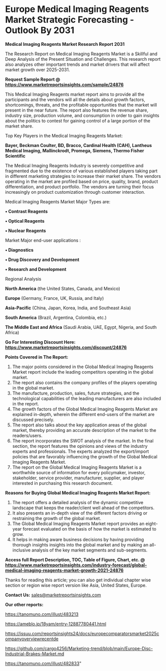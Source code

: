# Europe Medical Imaging Reagents Market Strategic Forecasting - Outlook By 2031

<strong>Medical Imaging Reagents Market Research Report 2031</strong>

The Research Report on Medical Imaging Reagents Market is a Skillful and Deep Analysis of the Present Situation and Challenges. This research report also analyzes other important trends and market drivers that will affect market growth over 2025-2031.

<strong>Request Sample Report @ <a href=https://www.marketreportsinsights.com/sample/24876>https://www.marketreportsinsights.com/sample/24876</a></strong>

This Medical Imaging Reagents market report aims to provide all the participants and the vendors will all the details about growth factors, shortcomings, threats, and the profitable opportunities that the market will present in the near future. The report also features the revenue share, industry size, production volume, and consumption in order to gain insights about the politics to contest for gaining control of a large portion of the market share.

Top Key Players in the Medical Imaging Reagents Market:

<strong>Bayer, Beckman Coulter, BD, Bracco, Cardinal Health (CAH), Lantheus Medical Imaging, Mallinckrodt, Promega, Siemens, Thermo Fisher Scientific</strong>

The Medical Imaging Reagents Industry is severely competitive and fragmented due to the existence of various established players taking part in different marketing strategies to increase their market share. The vendors operating in the market are profiled based on price, quality, brand, product differentiation, and product portfolio. The vendors are turning their focus increasingly on product customization through customer interaction.

Medical Imaging Reagents Market Major Types are:

<strong>• Contrast Reagents

• Optical Reagents

• Nuclear Reagents</strong>

Market Major end-user applications :

<strong>• Diagnostics

• Drug Discovery and Development

• Research and Development</strong>

Regional Analysis

</u><strong><b>North America</b></strong> (the United States, Canada, and Mexico)

<strong><b>Europe </b></strong>(Germany, France, UK, Russia, and Italy)

<strong><b>Asia-Pacific</b></strong> (China, Japan, Korea, India, and Southeast Asia)

<strong><b>South America</b></strong> (Brazil, Argentina, Colombia, etc.)

<strong><b>The Middle East and Africa</b></strong> (Saudi Arabia, UAE, Egypt, Nigeria, and South Africa)

<strong>Go For Interesting Discount Here: <a href=https://www.marketreportsinsights.com/discount/24876>https://www.marketreportsinsights.com/discount/24876</a></strong>

<strong>Points Covered in The Report:</strong>
<ol>
  <li>The major points considered in the Global Medical Imaging Reagents Market report include the leading competitors operating in the global market.</li>
  <li>The report also contains the company profiles of the players operating in the global market.</li>
  <li>The manufacture, production, sales, future strategies, and the technological capabilities of the leading manufacturers are also included in the report.</li>
  <li>The growth factors of the Global Medical Imaging Reagents Market are explained in-depth, wherein the different end-users of the market are discussed precisely.</li>
  <li>The report also talks about the key application areas of the global market, thereby providing an accurate description of the market to the readers/users.</li>
  <li>The report incorporates the SWOT analysis of the market. In the final section, the report features the opinions and views of the industry experts and professionals. The experts analyzed the export/import policies that are favorably influencing the growth of the Global Medical Imaging Reagents Market.</li>
  <li>The report on the Global Medical Imaging Reagents Market is a worthwhile source of information for every policymaker, investor, stakeholder, service provider, manufacturer, supplier, and player interested in purchasing this research document.</li>
</ol>
<strong>Reasons for Buying Global Medical Imaging Reagents Market Report:</strong>

<ol>
  <li>The report offers a detailed analysis of the dynamic competitive landscape that keeps the reader/client well ahead of the competitors.</li>
  <li>It also presents an in-depth view of the different factors driving or restraining the growth of the global market.</li>
  <li>The Global Medical Imaging Reagents Market report provides an eight-year forecast evaluated on the basis of how the market is estimated to grow.</li>
  <li>It helps in making aware business decisions by having providing thorough insights insights into the global market and by making an all-inclusive analysis of the key market segments and sub-segments.</li>
</ol>
<strong>Access full Report Description, TOC, Table of Figure, Chart, etc. @ <a href=https://www.marketreportsinsights.com/industry-forecast/global-medical-imaging-reagents-market-growth-2021-24876>https://www.marketreportsinsights.com/industry-forecast/global-medical-imaging-reagents-market-growth-2021-24876</a></strong>


Thanks for reading this article; you can also get individual chapter wise section or region wise report version like Asia, United States, Europe.

<strong>Contact Us:</strong>
sales@marketreportsinsights.com

<strong>Our other reports:</strong>

<a href=https://tanomuno.com/illust/483213>https://tanomuno.com/illust/483213</a>

<a href=https://ameblo.jp/18yam/entry-12887780441.html>https://ameblo.jp/18yam/entry-12887780441.html</a>

<a href=https://issuu.com/reportsinsights24/docs/europecomparatorsmarket2025companyoverviewrecentde>https://issuu.com/reportsinsights24/docs/europecomparatorsmarket2025companyoverviewrecentde</a>

<a href=https://github.com/cargo4256/Marketing-trend/blob/main/Europe-Disc-Industrial-Brakes-Market.md>https://github.com/cargo4256/Marketing-trend/blob/main/Europe-Disc-Industrial-Brakes-Market.md</a>

<a href=https://tanomuno.com/illust/482833>https://tanomuno.com/illust/482833</a>"
